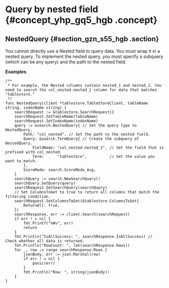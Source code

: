 # Query by nested field {#concept_yhp_gq5_hgb .concept}

## NestedQuery {#section_gzn_s55_hgb .section}

You cannot directly use a Nested field to query data. You must wrap it in a nested query. To implement the nested query, you must specify a subquery \(which can be any query\) and the path to the nested field.

**Examples**

```
/**
 * For example, the Nested columns contain nested_1 and nested_2. You need to search the col_nested.nested_1 column for data that matches "tablestore."
 */
func NestedQuery(client *tablestore.TableStoreClient, tableName string, indexName string) {
	searchRequest := &tablestore.SearchRequest{}
	searchRequest.SetTableName(tableName)
	searchRequest.SetIndexName(indexName)
	query := &search.NestedQuery{ // Set the query type to NestedQuery.
		Path: "col_nested", // Set the path to the nested field.
		Query: &search.TermQuery{ // Create the subquery of NestedQuery.
			FieldName: "col_nested.nested_1", // Set the field that is prefixed with col_nested.
			Term:      "tablestore",          // Set the value you want to match.
		},
		ScoreMode: search.ScoreMode_Avg,
	}
	searchQuery := search.NewSearchQuery()
	searchQuery.SetQuery(query)
	searchRequest.SetSearchQuery(searchQuery)
	// Set ColumnsToGet to true to return all columns that match the filtering condition.
	searchRequest.SetColumnsToGet(&tablestore.ColumnsToGet{
		ReturnAll: true,
	})
	searchResponse, err := client.Search(searchRequest)
	if err ! = nil {
		fmt.Printf("%#v", err)
		return
	}
	fmt.Println("IsAllSuccess: ", searchResponse.IsAllSuccess) // Check whether all data is returned.
	fmt.Println("RowCount: ", len(searchResponse.Rows))
	for _, row := range searchResponse.Rows {
		jsonBody, err := json.Marshal(row)
		if err ! = nil {
			panic(err)
		}
		fmt.Println("Row: ", string(jsonBody))
	}
}
```

